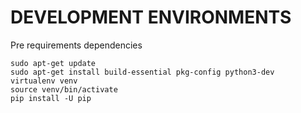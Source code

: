 # DEVELOPMENT ENVIRONMENTS

Pre requirements dependencies

```console
sudo apt-get update
sudo apt-get install build-essential pkg-config python3-dev
virtualenv venv
source venv/bin/activate
pip install -U pip
```
